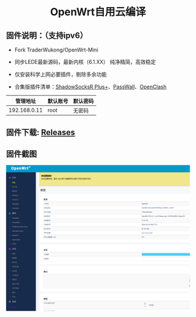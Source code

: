 <div align="center">
<h1>OpenWrt自用云编译</h1>
</div>

## 固件说明：（支持ipv6）
- Fork TraderWukong/OpenWrt-Mini

 - 同步LEDE最新源码，最新内核（6.1.XX）  纯净精简，高效稳定

 - 仅安装科学上网必要插件，剔除多余功能

 - 合集版插件清单：[ShadowSocksR Plus+](https://github.com/fw876/helloworld.git)、[PassWall](https://github.com/xiaorouji/openwrt-passwall.git)、[OpenClash](https://github.com/vernesong/OpenClash.git.git)

| 管理地址  | 默认账号 | 默认密码 |
| ---- | ---- | ---- |
| 192.168.0.11 | root | 无密码 |

## 固件下载:   [Releases](https://github.com/zqp561022/OpenWrt-Me2/releases) 

## 固件截图

![avatar](https://github.com/zqp561022/OpenWrt-Me2/blob/main/jpg/OpenWrt-2.png)
